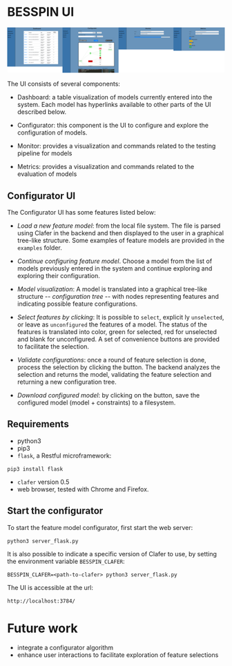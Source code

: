 # BESSPIN UI

![alt text](images/screenshot_UI.png "Screenshot UI")

The UI consists of several components:

- Dashboard: a table visualization of models currently entered into
  the system. Each model has hyperlinks available to other parts of
  the UI described below.

- Configurator: this component is the UI to configure and explore the
  configuration of models.

- Monitor: provides a visualization and commands related to the
  testing pipeline for models

- Metrics: provides a visualization and commands related to the
  evaluation of models


## Configurator UI

The Configurator UI has some features listed below:

- *Load a new feature model*: from the local file system. The file is
  parsed using Clafer in the backend and then displayed to the user in
  a graphical tree-like structure. Some examples of feature models are
  provided in the `examples` folder.

- *Continue configuring feature model*. Choose a model from the list
   of models previously entered in the system and continue exploring
   and exploring their configuration.

- *Model visualization*: A model is translated into a graphical
   tree-like structure -- *configuration tree* -- with nodes
   representing features and indicating possible feature
   configurations.

- *Select features by clicking*: It is possible to `select`, explicit
  ly `unselected`, or leave as `unconfigured` the features of a model.
  The status of the features is translated into color, green for
  selected, red for unselected and blank for unconfigured. A set of
  convenience buttons are provided to facilitate the selection.

- *Validate configurations*: once a round of feature selection is
  done, process the selection by clicking the button. The backend
  analyzes the selection and returns the model, validating the feature
  selection and returning a new configuration tree.

- *Download configured model*: by clicking on the button, save the
  configured model (model + constraints) to a filesystem.


## Requirements

- python3
- pip3
- `flask`, a Restful microframework:
```
pip3 install flask
```
- `clafer` version 0.5
- web browser, tested with Chrome and Firefox.

## Start the configurator

To start the feature model configurator, first start the web server:
```
python3 server_flask.py
```

It is also possible to indicate a specific version of Clafer to use, by
setting the environment variable `BESSPIN_CLAFER`:

```
BESSPIN_CLAFER=<path-to-clafer> python3 server_flask.py
```


The UI is accessible at the url:
```
http://localhost:3784/
```


# Future work

- integrate a configurator algorithm
- enhance user interactions to facilitate exploration of feature selections

